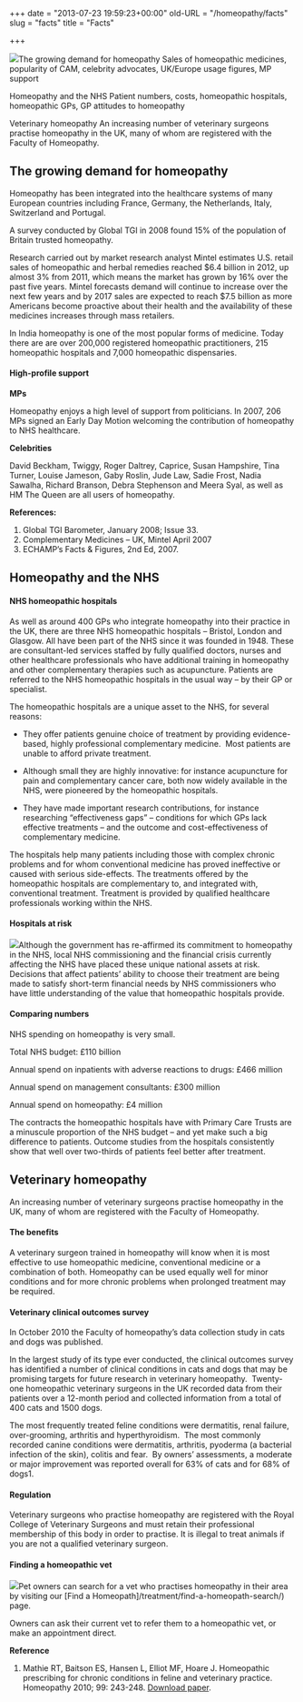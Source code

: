 +++
date = "2013-07-23 19:59:23+00:00"
old-URL = "/homeopathy/facts"
slug = "facts"
title = "Facts"

+++

![](https://res.cloudinary.com/homeopathyuk/v1557403245/bha/facts.jpg)The growing demand for homeopathy
Sales of homeopathic medicines, popularity of CAM, celebrity advocates, UK/Europe usage figures, MP support

Homeopathy and the NHS
Patient numbers, costs, homeopathic hospitals, homeopathic GPs, GP attitudes to homeopathy

Veterinary homeopathy
An increasing number of veterinary surgeons practise homeopathy in the UK, many of whom are registered with the Faculty of Homeopathy.

## The growing demand for homeopathy

Homeopathy has been integrated into the healthcare systems of many European countries including France, Germany, the Netherlands, Italy, Switzerland and Portugal.

A survey conducted by Global TGI in 2008 found 15% of the population of Britain trusted homeopathy.

Research carried out by market research analyst Mintel estimates U.S. retail sales of homeopathic and herbal remedies reached $6.4 billion in 2012, up almost 3% from 2011, which means the market has grown by 16% over the past five years. Mintel forecasts demand will continue to increase over the next few years and by 2017 sales are expected to reach $7.5 billion as more Americans become proactive about their health and the availability of these medicines increases through mass retailers.

In India homeopathy is one of the most popular forms of medicine. Today there are are over 200,000 registered homeopathic practitioners, 215 homeopathic hospitals and 7,000 homeopathic dispensaries.

#### High-profile support

**MPs**

Homeopathy enjoys a high level of support from politicians. In 2007, 206 MPs signed an Early Day Motion welcoming the contribution of homeopathy to NHS healthcare.

**Celebrities**

David Beckham, Twiggy, Roger Daltrey, Caprice, Susan Hampshire, Tina Turner, Louise Jameson, Gaby Roslin, Jude Law, Sadie Frost, Nadia Sawalha, Richard Branson, Debra Stephenson and Meera Syal, as well as HM The Queen are all users of homeopathy.

**References:**

1. Global TGI Barometer, January 2008; Issue 33.
2. Complementary Medicines – UK, Mintel April 2007
3. ECHAMP’s Facts & Figures, 2nd Ed, 2007.

## Homeopathy and the NHS

#### NHS homeopathic hospitals

As well as around 400 GPs who integrate homeopathy into their practice in the UK, there are three NHS homeopathic hospitals – Bristol, London and Glasgow. All have been part of the NHS since it was founded in 1948. These are consultant-led services staffed by fully qualified doctors, nurses and other healthcare professionals who have additional training in homeopathy and other complementary therapies such as acupuncture. Patients are referred to the NHS homeopathic hospitals in the usual way – by their GP or specialist.

The homeopathic hospitals are a unique asset to the NHS, for several reasons:

  * They offer patients genuine choice of treatment by providing evidence-based, highly professional complementary medicine.  Most patients are unable to afford private treatment.

  * Although small they are highly innovative: for instance acupuncture for pain and complementary cancer care, both now widely available in the NHS, were pioneered by the homeopathic hospitals.

  * They have made important research contributions, for instance researching “effectiveness gaps” – conditions for which GPs lack effective treatments – and the outcome and cost-effectiveness of complementary medicine.

The hospitals help many patients including those with complex chronic problems and for whom conventional medicine has proved ineffective or caused with serious side-effects. The treatments offered by the homeopathic hospitals are complementary to, and integrated with, conventional treatment. Treatment is provided by qualified healthcare professionals working within the NHS.

#### Hospitals at risk

![](https://res.cloudinary.com/homeopathyuk/v1557403245/bha/patient-hospital.jpg)Although the government has re-affirmed its commitment to homeopathy in the NHS, local NHS commissioning and the financial crisis currently affecting the NHS have placed these unique national assets at risk. Decisions that affect patients’ ability to choose their treatment are being made to satisfy short-term financial needs by NHS commissioners who have little understanding of the value that homeopathic hospitals provide.

#### Comparing numbers

NHS spending on homeopathy is very small.

Total NHS budget: £110 billion

Annual spend on inpatients with adverse reactions to drugs: £466 million

Annual spend on management consultants: £300 million

Annual spend on homeopathy: £4 million

The contracts the homeopathic hospitals have with Primary Care Trusts are a minuscule proportion of the NHS budget – and yet make such a big difference to patients. Outcome studies from the hospitals consistently show that well over two-thirds of patients feel better after treatment.

## Veterinary homeopathy

An increasing number of veterinary surgeons practise homeopathy in the UK, many of whom are registered with the Faculty of Homeopathy.

#### The benefits

A veterinary surgeon trained in homeopathy will know when it is most effective to use homeopathic medicine, conventional medicine or a combination of both. Homeopathy can be used equally well for minor conditions and for more chronic problems when prolonged treatment may be required.

#### Veterinary clinical outcomes survey

In October 2010 the Faculty of homeopathy’s data collection study in cats and dogs was published.

In the largest study of its type ever conducted, the clinical outcomes survey has identified a number of clinical conditions in cats and dogs that may be promising targets for future research in veterinary homeopathy.  Twenty-one homeopathic veterinary surgeons in the UK recorded data from their patients over a 12-month period and collected information from a total of 400 cats and 1500 dogs.

The most frequently treated feline conditions were dermatitis, renal failure, over-grooming, arthritis and hyperthyroidism.  The most commonly recorded canine conditions were dermatitis, arthritis, pyoderma (a bacterial infection of the skin), colitis and fear.  By owners’ assessments, a moderate or major improvement was reported overall for 63% of cats and for 68% of dogs1.

#### Regulation

Veterinary surgeons who practise homeopathy are registered with the Royal College of Veterinary Surgeons and must retain their professional membership of this body in order to practise. It is illegal to treat animals if you are not a qualified veterinary surgeon.

#### Finding a homeopathic vet

![](https://res.cloudinary.com/homeopathyuk/v1557403245/bha/finding-a-homeopathic-vet.jpg)Pet owners can search for a vet who practises homeopathy in their area by visiting our [Find a Homeopath]/treatment/find-a-homeopath-search/) page.

Owners can ask their current vet to refer them to a homeopathic vet, or make an appointment direct.

**Reference**

1. Mathie RT, Baitson ES, Hansen L, Elliot MF, Hoare J. Homeopathic prescribing for chronic conditions in feline and veterinary practice. Homeopathy 2010; 99: 243-248. [Download paper](https://res.cloudinary.com/homeopathyuk/v1557403245/bha/PUBLISHED-PAPER-xcats-dogsx-facts-about-veterinary-homeopathy.pdf).
